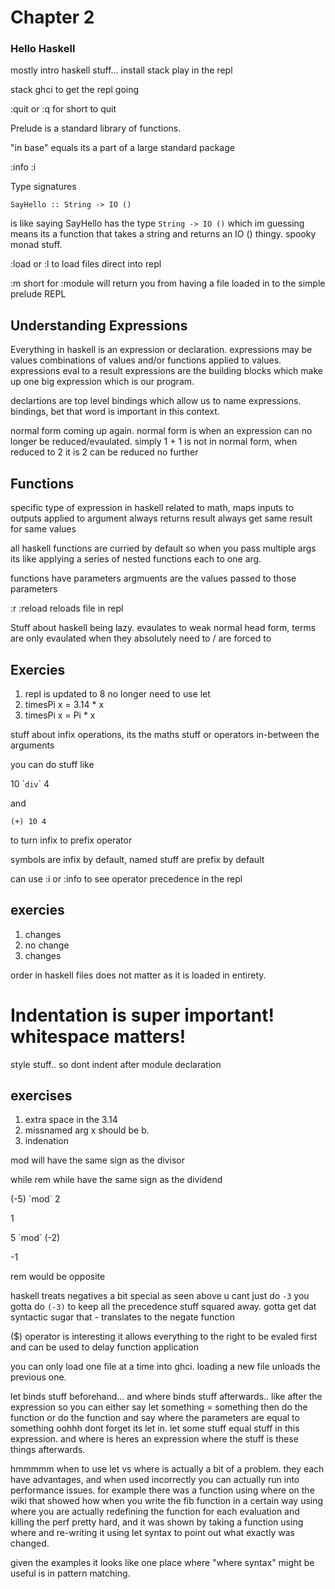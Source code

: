 # Chapter 2
### Hello Haskell

mostly intro haskell stuff... install stack play in the repl

stack ghci to get the repl going

:quit or :q for short to quit

Prelude is a standard library of functions.

"in base" equals its a part of a large standard package

:info :i

Type signatures

`SayHello :: String -> IO ()`

is like saying SayHello has the type `String -> IO ()` which im guessing means its a function that takes a string and returns an IO () thingy. spooky monad stuff.

:load or :l to load files direct into repl

:m short for :module will return you from having a file loaded in to the simple prelude REPL

## Understanding Expressions

Everything in haskell is an expression or declaration. expressions may be values combinations of values and/or functions applied to values. expressions eval to a result
expressions are the building blocks which make up one big expression which is our program.

declartions are top level bindings which allow us to name expressions. bindings, bet that word is important in this context.

normal form coming up again. normal form is when an expression can no longer be reduced/evaulated. simply 1 + 1 is not in normal form, when reduced to 2 it is 2 can be reduced no further

## Functions
specific type of expression in haskell
related to math, maps inputs to outputs
applied to argument always returns result
always get same result for same values

all haskell functions are curried by default so when you pass multiple args its like applying a series of nested functions each to one arg.

functions have parameters argmuents are the values passed to those parameters

:r :reload reloads file in repl

Stuff about haskell being lazy. evaulates to weak normal head form, terms are only evaulated when they absolutely need to / are forced to

## Exercies
1. repl is updated to 8 no longer need to use let
2. timesPi x = 3.14 * x
3. timesPi x = Pi * x

stuff about infix operations, its the maths stuff or operators in-between the arguments

you can do stuff like

10 \``div`\` 4

and 

`(+) 10 4`

to turn infix to prefix operator

symbols are infix by default, named stuff are prefix by default

can use :i or :info to see operator precedence in the repl

## exercies
1. changes
2. no change
3. changes

order in haskell files does not matter as it is loaded in entirety.

# Indentation is super important! whitespace matters!

style stuff.. so dont indent after module declaration

## exercises
1. extra space in the 3.14
2. missnamed arg x should be b.
3. indenation

mod will have the same sign as the divisor

while rem while have the same sign as the dividend

(-5) \`mod\` 2

1

5 \`mod\` (-2)

-1

rem would be opposite

haskell treats negatives a bit special as seen above u cant just do `-3` you gotta do `(-3)` to keep all the precedence stuff squared away. gotta get dat syntactic sugar that - translates to the negate function

($) operator is interesting it allows everything to the right to be evaled first and can be used to delay function application

you can only load one file at a time into ghci. loading a new file unloads the previous one.

let binds stuff beforehand... and where binds stuff afterwards.. like after the expression so you can either say let something = something then do the function or do the function and say where the parameters are equal to something oohhh dont forget its let in. let some stuff equal stuff in this expression. and where is heres an expression where the stuff is these things afterwards.


hmmmmm when to use let vs where is actually a bit of a problem. they each have advantages, and when used incorrectly you can actually run into performance issues. for example there was a function using where on the wiki that showed how when you write the fib function in a certain way using where you are actually redefining the function for each evaluation and killing the perf pretty hard, and it was shown by taking a function using where and re-writing it using let syntax to point out what exactly was changed.

given the examples it looks like one place where "where syntax" might be useful is in pattern matching.